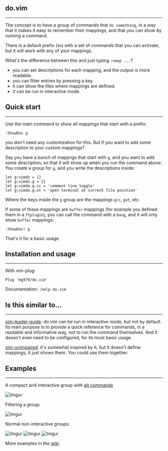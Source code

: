 ## do.vim
------------------------------------------------------------------------------

The concept is to have a group of commands that `do something`, in a way that
it makes it easy to remember their mappings, and that you can show by running
a command.

There is a default prefix (`do`) with a set of commands that you can activate,
but it will work with any of your mappings.

What's the difference between this and just typing `:nmap ...`?

- you can set descriptions for each mapping, and the output is more readable.
- you can filter entries by pressing a key.
- it can show the files where mappings are defined.
- it can be run in interactive mode.



## Quick start
------------------------------------------------------------------------------

Use the main command to show all mappings that start with a prefix:
 
    :ShowDos g
 
you don't need any customization for this. But if you want to add some
description to your custom mappings?

Say you have a bunch of mappngs that start with `g`, and you want to add some
description, so that it will show up when you run the command above.
You create a group for `g`, and you write the descriptions inside:
 
    let g:vimdo = {}
    let g:vimdo.g = {}
    let g:vimdo.g.cc = 'comment line toggle'
    let g:vimdo.g.ot = 'open terminal at current file position'

Where the keys inside the `g` group are the mappings `gcc`, `got`, etc.

If some of these mappings are `buffer` mappings (for example you defined them
in a `ftplugin`), you can call the command with a `bang`, and it will only
show `buffer` mappings:
 
    :ShowDos! g

That's it for a basic usage.




## Installation and usage
------------------------------------------------------------------------------

With vim-plug:
    
    Plug 'mg979/do.vim'

Documentation: `:help do.vim`




## Is this similar to...
------------------------------------------------------------------------------

[vim-leader-guide](https://github.com/hecal3/vim-leader-guide): *do.vim* can be
run in interactive mode, but not by default. Its main purpose is to provide a
quick reference for commands, in a readable and informative way, not to run the
command themselves. And it doesn't even need to be configured, for its most
basic usage.

[vim-unimpaired](https://github.com/tpope/vim-unimpaired): it's somewhat
inspired by it, but it doesn't define mappings, it just shows them. You could
use them together.



## Examples
------------------------------------------------------------------------------

A compact and interactive group with [git commands](https://github.com/mg979/do.vim/blob/b5c51e9046d3a122cfb90b0610febdc672ab6b21/doc/do-vim.txt#L264)

![Imgur](https://i.imgur.com/GeBhWNA.png)

Filtering a group:

![Imgur](https://i.imgur.com/D5H2aEg.gif)

Normal non-interactive groups:

![Imgur](https://i.imgur.com/niOSxSr.png)
![Imgur](https://i.imgur.com/QZvCr1p.png)
![Imgur](https://i.imgur.com/7UkOYZI.png)

More examples in the [wiki](https://github.com/mg979/do.vim/wiki).

